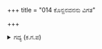 +++
title = "014 ಕೊನ್ದನವನನು ವಿಗತ"

+++

<details><summary>ಗದ್ಯ (ಕ.ಗ.ಪ) </summary>

14. ಮಣಿಮಾನನನ್ನೂ ಭೀಮನು ಕೊಂದನು. ಆಗ ಶಾಪವಿಮೋಚನೆಗೊಂಡ ಆ ರಾಕ್ಷಸನು  ಯಕ್ಷ ರೂಪದಲ್ಲಿ ನಿಂತು ಅಗಸ್ತ್ಯಮುನಿಗಳು ಹಿಂದೆ ತನಗೆ ಕೊಟ್ಟ ಶಾಪದ ಕಥೆಯನ್ನು ಹೇಳಿದನು. ಆಗ ಅಲ್ಲಿಗೆ  ಯಕ್ಷಪತಿ ಕುಬೇರನು ಬಂದು ಪಾಂಡವರಿಗೆ ವಿವಿಧ ವಸ್ತುಗಳನ್ನು ಕೊಟ್ಟು ಸತ್ಕರಿಸಿ, ಅವರನ್ನು ಹೊಗಳಿದನು.
</details>
